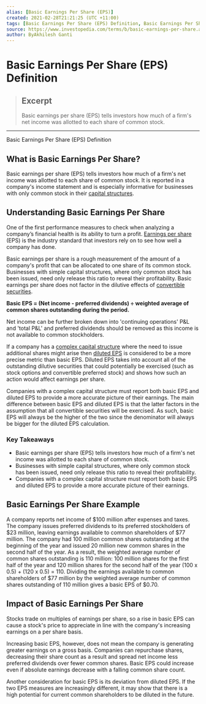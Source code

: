 ```yaml
---
alias: [Basic Earnings Per Share (EPS)]
created: 2021-02-28T21:21:25 (UTC +11:00)
tags: [Basic Earnings Per Share (EPS) Definition, Basic Earnings Per Share (EPS) Definition]
source: https://www.investopedia.com/terms/b/basic-earnings-per-share.asp
author: ByAkhilesh Ganti
---
```


# Basic Earnings Per Share (EPS) Definition

> ## Excerpt
> Basic earnings per share (EPS) tells investors how much of a firm's net income was allotted to each share of common stock.

---

Basic Earnings Per Share (EPS) Definition
## What is Basic Earnings Per Share?

Basic earnings per share (EPS) tells investors how much of a firm's net income was allotted to each share of common stock. It is reported in a company's income statement and is especially informative for businesses with only common stock in their [capital structures](https://www.investopedia.com/terms/c/capitalstructure.asp).

## Understanding Basic Earnings Per Share

One of the first performance measures to check when analyzing a company’s financial health is its ability to turn a profit. [Earnings per share](https://www.investopedia.com/terms/e/eps.asp) (EPS) is the industry standard that investors rely on to see how well a company has done.

Basic earnings per share is a rough measurement of the amount of a company's profit that can be allocated to one share of its common stock. Businesses with simple capital structures, where only common stock has been issued, need only release this ratio to reveal their profitability. Basic earnings per share does not factor in the dilutive effects of [convertible securities](https://www.investopedia.com/terms/c/convertible-security.asp).

**Basic EPS = (Net income - preferred dividends) ÷ weighted average of common shares outstanding during the period.**

Net income can be further broken down into 'continuing operations' P&L and 'total P&L' and preferred dividends should be removed as this income is not available to common stockholders.

If a company has a [complex capital structure](https://www.investopedia.com/terms/c/complex-capital-structure.asp) where the need to issue additional shares might arise then [diluted EPS](https://www.investopedia.com/terms/d/dilutedeps.asp) is considered to be a more precise metric than basic EPS. Diluted EPS takes into account all of the outstanding dilutive securities that could potentially be exercised (such as stock options and convertible preferred stock) and shows how such an action would affect earnings per share.

Companies with a complex capital structure must report both basic EPS and diluted EPS to provide a more accurate picture of their earnings. The main difference between basic EPS and diluted EPS is that the latter factors in the assumption that all convertible securities will be exercised. As such, basic EPS will always be the higher of the two since the denominator will always be bigger for the diluted EPS calculation.

### Key Takeaways

-   Basic earnings per share (EPS) tells investors how much of a firm's net income was allotted to each share of common stock.
-   Businesses with simple capital structures, where only common stock has been issued, need only release this ratio to reveal their profitability.
-   Companies with a complex capital structure must report both basic EPS and diluted EPS to provide a more accurate picture of their earnings.

## Basic Earnings Per Share Example 

A company reports net income of $100 million after expenses and taxes. The company issues preferred dividends to its preferred stockholders of $23 million, leaving earnings available to common shareholders of $77 million. The company had 100 million common shares outstanding at the beginning of the year and issued 20 million new common shares in the second half of the year. As a result, the weighted average number of common shares outstanding is 110 million: 100 million shares for the first half of the year and 120 million shares for the second half of the year (100 x 0.5) + (120 x 0.5) = 110. Dividing the earnings available to common shareholders of $77 million by the weighted average number of common shares outstanding of 110 million gives a basic EPS of $0.70.

## Impact of Basic Earnings Per Share

Stocks trade on multiples of earnings per share, so a rise in basic EPS can cause a stock's price to appreciate in line with the company's increasing earnings on a per share basis.

Increasing basic EPS, however, does not mean the company is generating greater earnings on a gross basis. Companies can repurchase shares, decreasing their share count as a result and spread net income less preferred dividends over fewer common shares. Basic EPS could increase even if absolute earnings decrease with a falling common share count.

Another consideration for basic EPS is its deviation from diluted EPS. If the two EPS measures are increasingly different, it may show that there is a high potential for current common shareholders to be diluted in the future.
